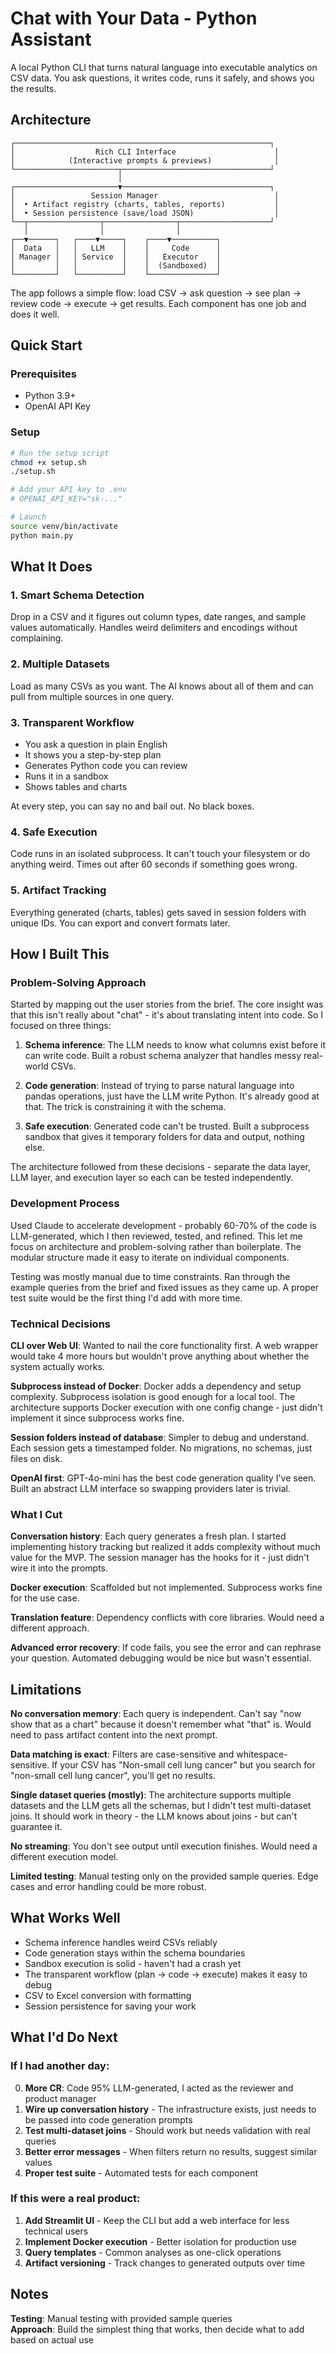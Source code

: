 # Chat with Your Data - Python Assistant

A local Python CLI that turns natural language into executable analytics on CSV data. You ask questions, it writes code, runs it safely, and shows you the results.

## Architecture

```
┌─────────────────────────────────────────────────────────┐
│                  Rich CLI Interface                      │
│            (Interactive prompts & previews)              │
└───────────────────────┬─────────────────────────────────┘
                        │
┌───────────────────────▼─────────────────────────────────┐
│                 Session Manager                          │
│  • Artifact registry (charts, tables, reports)           │
│  • Session persistence (save/load JSON)                  │
└──┬────────────────┬────────────────┬────────────────────┘
   │                │                │
┌──▼──────┐   ┌────▼─────┐    ┌────▼──────────┐
│  Data   │   │   LLM    │    │     Code      │
│ Manager │   │ Service  │    │   Executor    │
│         │   │          │    │  (Sandboxed)  │
└─────────┘   └──────────┘    └───────────────┘
```

The app follows a simple flow: load CSV → ask question → see plan → review code → execute → get results. Each component has one job and does it well.

## Quick Start

### Prerequisites
- Python 3.9+
- OpenAI API Key

### Setup
```bash
# Run the setup script
chmod +x setup.sh
./setup.sh

# Add your API key to .env
# OPENAI_API_KEY="sk-..."

# Launch
source venv/bin/activate
python main.py
```

## What It Does

### 1. Smart Schema Detection
Drop in a CSV and it figures out column types, date ranges, and sample values automatically. Handles weird delimiters and encodings without complaining.

### 2. Multiple Datasets
Load as many CSVs as you want. The AI knows about all of them and can pull from multiple sources in one query.

### 3. Transparent Workflow
- You ask a question in plain English
- It shows you a step-by-step plan
- Generates Python code you can review
- Runs it in a sandbox
- Shows tables and charts

At every step, you can say no and bail out. No black boxes.

### 4. Safe Execution
Code runs in an isolated subprocess. It can't touch your filesystem or do anything weird. Times out after 60 seconds if something goes wrong.

### 5. Artifact Tracking
Everything generated (charts, tables) gets saved in session folders with unique IDs. You can export and convert formats later.

## How I Built This

### Problem-Solving Approach

Started by mapping out the user stories from the brief. The core insight was that this isn't really about "chat" - it's about translating intent into code. So I focused on three things:

1. **Schema inference**: The LLM needs to know what columns exist before it can write code. Built a robust schema analyzer that handles messy real-world CSVs.

2. **Code generation**: Instead of trying to parse natural language into pandas operations, just have the LLM write Python. It's already good at that. The trick is constraining it with the schema.

3. **Safe execution**: Generated code can't be trusted. Built a subprocess sandbox that gives it temporary folders for data and output, nothing else.

The architecture followed from these decisions - separate the data layer, LLM layer, and execution layer so each can be tested independently.

### Development Process

Used Claude to accelerate development - probably 60-70% of the code is LLM-generated, which I then reviewed, tested, and refined. This let me focus on architecture and problem-solving rather than boilerplate. The modular structure made it easy to iterate on individual components.

Testing was mostly manual due to time constraints. Ran through the example queries from the brief and fixed issues as they came up. A proper test suite would be the first thing I'd add with more time.

### Technical Decisions

**CLI over Web UI**: Wanted to nail the core functionality first. A web wrapper would take 4 more hours but wouldn't prove anything about whether the system actually works.

**Subprocess instead of Docker**: Docker adds a dependency and setup complexity. Subprocess isolation is good enough for a local tool. The architecture supports Docker execution with one config change - just didn't implement it since subprocess works fine.

**Session folders instead of database**: Simpler to debug and understand. Each session gets a timestamped folder. No migrations, no schemas, just files on disk.

**OpenAI first**: GPT-4o-mini has the best code generation quality I've seen. Built an abstract LLM interface so swapping providers later is trivial.

### What I Cut

**Conversation history**: Each query generates a fresh plan. I started implementing history tracking but realized it adds complexity without much value for the MVP. The session manager has the hooks for it - just didn't wire it into the prompts.

**Docker execution**: Scaffolded but not implemented. Subprocess works fine for the use case.

**Translation feature**: Dependency conflicts with core libraries. Would need a different approach.

**Advanced error recovery**: If code fails, you see the error and can rephrase your question. Automated debugging would be nice but wasn't essential.

## Limitations

**No conversation memory**: Each query is independent. Can't say "now show that as a chart" because it doesn't remember what "that" is. Would need to pass artifact content into the next prompt.

**Data matching is exact**: Filters are case-sensitive and whitespace-sensitive. If your CSV has "Non-small cell lung cancer" but you search for "non-small cell lung cancer", you'll get no results.

**Single dataset queries (mostly)**: The architecture supports multiple datasets and the LLM gets all the schemas, but I didn't test multi-dataset joins. It should work in theory - the LLM knows about joins - but can't guarantee it.

**No streaming**: You don't see output until execution finishes. Would need a different execution model.

**Limited testing**: Manual testing only on the provided sample queries. Edge cases and error handling could be more robust.

## What Works Well

- Schema inference handles weird CSVs reliably
- Code generation stays within the schema boundaries
- Sandbox execution is solid - haven't had a crash yet
- The transparent workflow (plan → code → execute) makes it easy to debug
- CSV to Excel conversion with formatting
- Session persistence for saving your work

## What I'd Do Next

### If I had another day:
0. **More CR**: Code 95% LLM-generated, I acted as the reviewer and product manager
1. **Wire up conversation history** - The infrastructure exists, just needs to be passed into code generation prompts
2. **Test multi-dataset joins** - Should work but needs validation with real queries
3. **Better error messages** - When filters return no results, suggest similar values
4. **Proper test suite** - Automated tests for each component

### If this were a real product:
1. **Add Streamlit UI** - Keep the CLI but add a web interface for less technical users
2. **Implement Docker execution** - Better isolation for production use
3. **Query templates** - Common analyses as one-click operations
4. **Artifact versioning** - Track changes to generated outputs over time

## Notes

**Testing**: Manual testing with provided sample queries  
**Approach**: Build the simplest thing that works, then decide what to add based on actual use